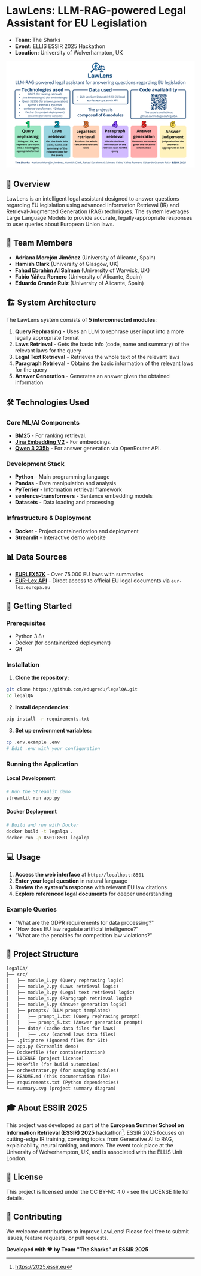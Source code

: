 # LawLens: LLM-RAG-powered Legal Assistant for EU Legislation

- **Team:** The Sharks
- **Event:** ELLIS ESSIR 2025 Hackathon
- **Location:** University of Wolverhampton, UK

![Summary of the project](./summary.svg)


## 🎯 Overview

LawLens is an intelligent legal assistant designed to answer questions regarding EU legislation using advanced Information Retrieval (IR) and Retrieval-Augmented Generation (RAG) techniques. The system leverages Large Language Models to provide accurate, legally-appropriate responses to user queries about European Union laws.

## 👥 Team Members

- **Adriana Morejón Jiménez** (University of Alicante, Spain)
- **Hamish Clark** (University of Glasgow, UK)
- **Fahad Ebrahim Al Salman** (University of Warwick, UK)
- **Fabio Yáñez Romero** (University of Alicante, Spain)
- **Eduardo Grande Ruiz** (University of Alicante, Spain)


## 🏗️ System Architecture

The LawLens system consists of **5 interconnected modules**:

1. **Query Rephrasing** - Uses an LLM to rephrase user input into a more legally appropriate format
2. **Laws Retrieval** - Gets the basic info (code, name and summary) of the relevant laws for the query
3. **Legal Text Retrieval** - Retrieves the whole text of the relevant laws
4. **Paragraph Retrieval** - Obtains the basic information of the relevant laws for the query
5. **Answer Generation** - Generates an answer given the obtained information

## 🛠️ Technologies Used

### Core ML/AI Components

- [**BM25**](https://pyterrier.readthedocs.io/en/latest/terrier-retrieval.html) - For ranking retrieval.
- [**Jina Embedding V2**](https://huggingface.co/jinaai/jina-embeddings-v2-base-zh) - For embeddings.
- **[Qwen 3 235b](https://openrouter.ai/qwen/qwen3-235b-a22b:free)** - For answer generation via OpenRouter API.


### Development Stack

- **Python** - Main programming language
- **Pandas** - Data manipulation and analysis
- **PyTerrier** - Information retrieval framework
- **sentence-transformers** - Sentence embedding models
- **Datasets** - Data loading and processing


### Infrastructure \& Deployment

- **Docker** - Project containerization and deployment
- **Streamlit** - Interactive demo website


## 📊 Data Sources

- **[EURLEX57K](https://huggingface.co/datasets/jonathanli/eurlex)** - Over 75.000 EU laws with summaries
- **[EUR-Lex API](https://eur-lex.europa.eu/content/help/data-reuse/webservice.html)** - Direct access to official EU legal documents via `eur-lex.europa.eu`


## 🚀 Getting Started

### Prerequisites

- Python 3.8+
- Docker (for containerized deployment)
- Git


### Installation

1. **Clone the repository:**
```bash
git clone https://github.com/edugredu/legalQA.git
cd legalQA
```

2. **Install dependencies:**
```bash
pip install -r requirements.txt
```

3. **Set up environment variables:**
```bash
cp .env.example .env
# Edit .env with your configuration
```


### Running the Application

#### Local Development

```bash
# Run the Streamlit demo
streamlit run app.py
```


#### Docker Deployment

```bash
# Build and run with Docker
docker build -t legalqa .
docker run -p 8501:8501 legalqa
```


## 💻 Usage

1. **Access the web interface** at `http://localhost:8501`
2. **Enter your legal question** in natural language
3. **Review the system's response** with relevant EU law citations
4. **Explore referenced legal documents** for deeper understanding

### Example Queries

- "What are the GDPR requirements for data processing?"
- "How does EU law regulate artificial intelligence?"
- "What are the penalties for competition law violations?"


## 🔧 Project Structure

```
legalQA/
├── src/
│   ├── module_1.py (Query rephrasing logic)
│   ├── module_2.py (Laws retrieval logic)
│   ├── module_3.py (Legal text retrieval logic)
│   ├── module_4.py (Paragraph retrieval logic)
│   ├── module_5.py (Answer generation logic)
│   ├── prompts/ (LLM prompt templates)
│   │   ├── prompt_1.txt (Query rephrasing prompt)
│   │   ├── prompt_5.txt (Answer generation prompt)
│   ├── data/ (cache data files for laws)
│   │   ├── .csv (cached laws data files)
├── .gitignore (ignored files for Git)
├── app.py (Streamlit demo)
├── Dockerfile (for containerization)
├── LICENSE (project license)
├── Makefile (for build automation)
├── orchestrator.py (for managing modules)
├── README.md (this documentation file)
├── requirements.txt (Python dependencies)
└── summary.svg (project summary diagram)
```


## 🎓 About ESSIR 2025

This project was developed as part of the **European Summer School on Information Retrieval (ESSIR) 2025** hackathon[^1]. ESSIR 2025 focuses on cutting-edge IR training, covering topics from Generative AI to RAG, explainability, neural ranking, and more. The event took place at the University of Wolverhampton, UK, and is associated with the ELLIS Unit London.

## 📝 License

This project is licensed under the CC BY-NC 4.0 - see the LICENSE file for details.

## 🤝 Contributing

We welcome contributions to improve LawLens! Please feel free to submit issues, feature requests, or pull requests.

**Developed with ❤️ by Team "The Sharks" at ESSIR 2025**

<div style="text-align: center"></div>

[^1]: https://2025.essir.eu